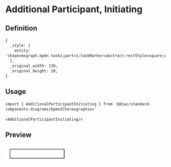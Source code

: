 # Additional Participant, Initiating

## Definition

```
{
  _style: { 
    entity: 'shape=mxgraph.bpmn.task2;part=1;taskMarker=abstract;rectStyle=square;whiteSpace=wrap;html=1;',
  },
  _original_width: 120,
  _original_height: 20,
}
```

## Usage

```
import { AdditionalParticipantInitiating } from '@diac/standard-components-diagrams/bpmn2Choreographies'

<AdditionalParticipantInitiating/>
```

## Preview

<img src="./additional-participant-initiating.png" width="200"/>
